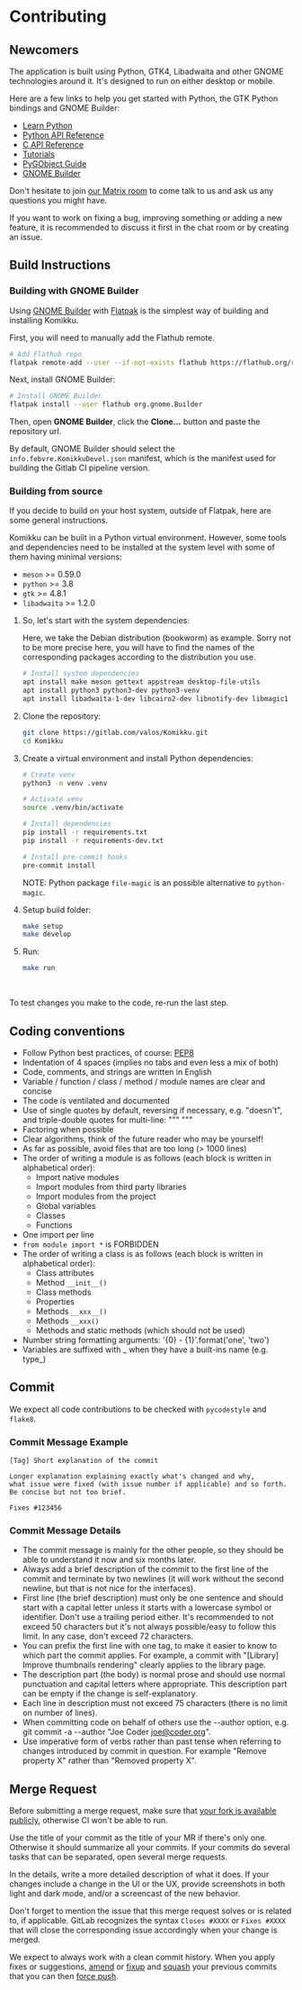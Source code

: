 # Contributing

## Newcomers

The application is built using Python, GTK4, Libadwaita and other GNOME technologies around it. It's designed to run on either desktop or mobile.

Here are a few links to help you get started with Python, the GTK Python bindings and GNOME Builder:

- [Learn Python](https://www.learnpython.org/)
- [Python API Reference](https://amolenaar.github.io/pgi-docgen/)
- [C API Reference](https://docs.gtk.org/)
- [Tutorials](https://developer.gnome.org/documentation/tutorials.html)
- [PyGObject Guide](https://rafaelmardojai.pages.gitlab.gnome.org/pygobject-guide/)
- [GNOME Builder](https://wiki.gnome.org/Apps/Builder)

Don't hesitate to join [our Matrix room](https://matrix.to/#/#komikku-gnome:matrix.org) to come talk to us and ask us any questions you might have.

If you want to work on fixing a bug, improving something or adding a new feature, it is recommended to discuss it first in the chat room or by creating an issue.

## Build Instructions

### Building with GNOME Builder

Using [GNOME Builder](https://wiki.gnome.org/Apps/Builder) with [Flatpak](https://flatpak.org/) is
the simplest way of building and installing Komikku.

First, you will need to manually add the Flathub remote.

```sh
# Add Flathub repo
flatpak remote-add --user --if-not-exists flathub https://flathub.org/repo/flathub.flatpakrepo
```

Next, install GNOME Builder:
```sh
# Install GNOME Builder
flatpak install --user flathub org.gnome.Builder
```

Then, open __GNOME Builder__, click the **Clone...** button and paste the repository url.

By default, GNOME Builder should select the `info.febvre.KomikkuDevel.json` manifest, which is the
manifest used for building the Gitlab CI pipeline version.

### Building from source

If you decide to build on your host system, outside of Flatpak, here are some general instructions.

Komikku can be built in a Python virtual environment. However, some tools and dependencies need to be installed at the system level with some of them having minimal versions:

* `meson` >= 0.59.0
* `python` >= 3.8
* `gtk` >= 4.8.1
* `libadwaita` >= 1.2.0

1. So, let's start with the system dependencies:

    Here, we take the Debian distribution (bookworm) as example.
    Sorry not to be more precise here, you will have to find the names of the corresponding packages according to the distribution you use.

    ```sh
    # Install system dependencies
    apt install make meson gettext appstream desktop-file-utils
    apt install python3 python3-dev python3-venv
    apt install libadwaita-1-dev libcairo2-dev libnotify-dev libmagic1 libwebkitgtk-6.0-4
    ```

2. Clone the repository:
    ```sh
    git clone https://gitlab.com/valos/Komikku.git
    cd Komikku
    ```

3. Create a virtual environment and install Python dependencies:
    ```sh
    # Create venv
    python3 -m venv .venv

    # Activate venv
    source .venv/bin/activate

    # Install dependencies
    pip install -r requirements.txt
    pip install -r requirements-dev.txt

    # Install pre-commit hooks
    pre-commit install
    ```

    NOTE: Python package `file-magic` is an possible alternative to `python-magic`.

4. Setup build folder:
    ```sh
    make setup
    make develop
    ```

5. Run:
    ```sh
    make run
    ```
​

To test changes you make to the code, re-run the last step.

## Coding conventions

- Follow Python best practices, of course: [PEP8](https://www.python.org/dev/peps/pep-0008/)
- Indentation of 4 spaces (implies no tabs and even less a mix of both)
- Code, comments, and strings are written in English
- Variable / function / class / method / module names are clear and concise
- The code is ventilated and documented
- Use of single quotes by default, reversing if necessary, e.g. "doesn't", and triple-double quotes for multi-line: """ """
- Factoring when possible
- Clear algorithms, think of the future reader who may be yourself!
- As far as possible, avoid files that are too long (> 1000 lines)
- The order of writing a module is as follows (each block is written in alphabetical order):
    - Import native modules
    - Import modules from third party libraries
    - Import modules from the project
    - Global variables
    - Classes
    - Functions
- One import per line
- `from module import *` is FORBIDDEN
- The order of writing a class is as follows (each block is written in alphabetical order):
    - Class attributes
    - Method `__init__()`
    - Class methods
    - Properties
    - Methods `__xxx__()`
    - Methods `__xxx()`
    - Methods and static methods (which should not be used)
- Number string formatting arguments: '{0} - {1}'.format('one', 'two')
- Variables are suffixed with _ when they have a built-ins name (e.g. type_)

## Commit

We expect all code contributions to be checked with `pycodestyle` and `flake8`.

### Commit Message Example

```
[Tag] Short explanation of the commit

Longer explanation explaining exactly what's changed and why,
what issue were fixed (with issue number if applicable) and so forth.
Be concise but not too brief.

Fixes #123456
```

### Commit Message Details

- The commit message is mainly for the other people, so they should be able to understand it now and six months later.
- Always add a brief description of the commit to the first line of the commit and terminate by two newlines (it will work without the second newline, but that is not nice for the interfaces).
- First line (the brief description) must only be one sentence and should start with a capital letter unless it starts with a lowercase symbol or identifier. Don't use a trailing period either. It's recommended to not exceed 50 characters but it's not always possible/easy to follow this limit. In any case, don't exceed 72 characters.
- You can prefix the first line with one tag, to make it easier to know to which part the commit applies. For example, a commit with "[Library] Improve thumbnails rendering" clearly applies to the library page.
- The description part (the body) is normal prose and should use normal punctuation and capital letters where appropriate.  This description part can be empty if the change is self-explanatory.
- Each line in description must not exceed 75 characters (there is no limit on number of lines).
- When committing code on behalf of others use the --author option, e.g. git commit -a --author "Joe Coder <joe@coder.org>".
- Use imperative form of verbs rather than past tense when referring to changes introduced by commit in question. For example "Remove property X" rather than "Removed property X".

## Merge Request

Before submitting a merge request, make sure that [your fork is available publicly](https://gitlab.gnome.org/help/user/public_access.md), otherwise CI won't be able to run.

Use the title of your commit as the title of your MR if there's only one. Otherwise it should summarize all your commits. If your commits do several tasks that can be separated, open several merge requests.

In the details, write a more detailed description of what it does. If your changes include a change in the UI or the UX, provide screenshots in both light and dark mode, and/or a screencast of the new behavior.

Don't forget to mention the issue that this merge request solves or is related to, if applicable. GitLab recognizes the syntax `Closes #XXXX` or `Fixes #XXXX` that will close the corresponding issue accordingly when your change is merged.

We expect to always work with a clean commit history. When you apply fixes or suggestions,
[amend](https://git-scm.com/docs/git-commit#Documentation/git-commit.txt---amend) or
[fixup](https://git-scm.com/docs/git-commit#Documentation/git-commit.txt---fixupamendrewordltcommitgt)
and [squash](https://git-scm.com/docs/git-rebase#Documentation/git-rebase.txt---autosquash) your
previous commits that you can then [force push](https://git-scm.com/docs/git-push#Documentation/git-push.txt--f).
